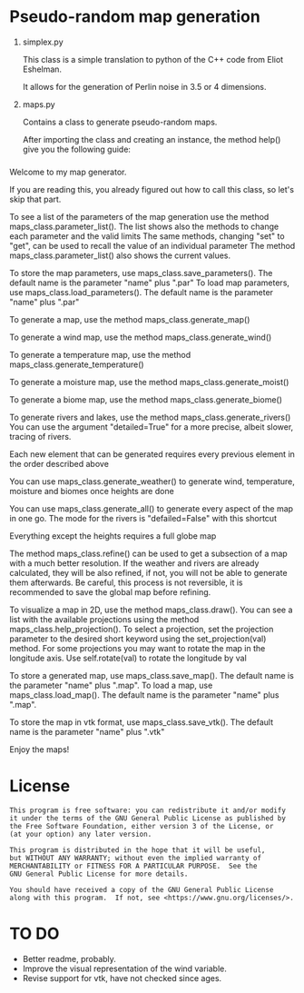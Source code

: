# Pseudo-random map generation

1. simplex.py

   This class is a simple translation to python of the C++ code from Eliot Eshelman.
   
   It allows for the generation of Perlin noise in 3.5 or 4 dimensions.
   
2. maps.py

   Contains a class to generate pseudo-random maps.
   
   After importing the class and creating an instance, the method help() give you the following guide:

###

 Welcome to my map generator.

 If you are reading this, you already figured out how
 to call this class, so let's skip that part.

 To see a list of the parameters of the map generation
 use the method maps_class.parameter_list().
 The list shows also the methods to change each
 parameter and the valid limits
 The same methods, changing "set" to "get", can be
 used to recall the value of an individual parameter
 The method maps_class.parameter_list() also shows
 the current values.

 To store the map parameters, use
 maps_class.save_parameters(). The default name is
 the parameter "name" plus ".par"
 To load map parameters, use
 maps_class.load_parameters(). The default name is
 the parameter "name" plus ".par"

 To generate a map, use the method
 maps_class.generate_map()

 To generate a wind map, use the method
 maps_class.generate_wind()

 To generate a temperature map, use the method
 maps_class.generate_temperature()

 To generate a moisture map, use the method
 maps_class.generate_moist()

 To generate a biome map, use the method
 maps_class.generate_biome()

 To generate rivers and lakes, use the method
 maps_class.generate_rivers()
 You can use the argument "detailed=True" for a 
 more precise, albeit slower, tracing of rivers.

 Each new element that can be generated requires
 every previous element in the order described above

 You can use maps_class.generate_weather() to generate
 wind, temperature, moisture and biomes once heights
 are done

 You can use maps_class.generate_all() to generate
 every aspect of the map in one go. The mode for the 
 rivers is "defailed=False" with this shortcut

 Everything except the heights requires a full globe map

 The method maps_class.refine() can be used to get a 
 subsection of a map with a much better resolution.
 If the weather and rivers are already calculated, they will
 be also refined, if not, you will not be able to generate them
 afterwards. Be careful, this process is not reversible, 
 it is recommended to save the global map before refining.

 To visualize a map in 2D, use the method
 maps_class.draw(). You can see a list with the
 available projections using the method
 maps_class.help_projection(). To select a
 projection, set the projection parameter to the
 desired short keyword using the set_projection(val)
 method.
 For some projections you may want to rotate the map
 in the longitude axis. Use self.rotate(val) to
 rotate the longitude by val

 To store a generated map, use maps_class.save_map().
 The default name is the parameter "name" plus ".map".
 To load a map, use maps_class.load_map(). The default
 name is the parameter "name" plus ".map".

 To store the map in vtk format, use
 maps_class.save_vtk(). The default name is the
 parameter "name" plus ".vtk"

 Enjoy the maps!
 
# License

    This program is free software: you can redistribute it and/or modify
    it under the terms of the GNU General Public License as published by
    the Free Software Foundation, either version 3 of the License, or
    (at your option) any later version.

    This program is distributed in the hope that it will be useful,
    but WITHOUT ANY WARRANTY; without even the implied warranty of
    MERCHANTABILITY or FITNESS FOR A PARTICULAR PURPOSE.  See the
    GNU General Public License for more details.

    You should have received a copy of the GNU General Public License
    along with this program.  If not, see <https://www.gnu.org/licenses/>.
 
###
 
 # TO DO

  - Better readme, probably.
  - Improve the visual representation of the wind variable.
  - Revise support for vtk, have not checked since ages.

